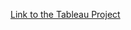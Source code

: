 [Link to the Tableau Project](https://public.tableau.com/app/profile/mithilesh.bhutada/viz/IDS_567_Final_Project/1MonthlyFlightsofUA#1)
